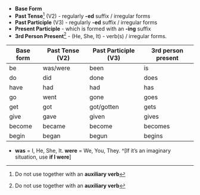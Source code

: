 
- **Base Form** 
- **Past Tense**[^1] (V2) - regularly **-ed** suffix / irregular forms
- **Past Participle** (V3) -  regularly **-ed** suffix / irregular forms
- **Present Participle** - which is formed with an **-ing** suffix
- **3rd Person Present**[^1] - (He, She, It) - verb(s) / irregular forms.

| Base form  | Past Tense (V2) | Past Participle (V3) | 3rd person present  |
| ----------- | ----------- | --- | --- |
| be      | was/were       | been  | is |
| do |	did |	done | does |
| have | had | had | has |
| go | went | gone | goes |
| get | got | got/gotten | gets |
| give | gave | given | gives |
| become | became | become | becomes |
| begin | began | begun | begins |

- **was** = I, He, She, It. **were** = We, You, They. ^[If it’s an imaginary situation, use **if I were**]

[^1]: Do not use together with an **auxiliary verb**

